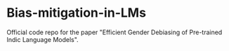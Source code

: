 # Bias-mitigation-in-LMs
Official code repo for the paper "Efficient Gender Debiasing of Pre-trained Indic Language Models".
